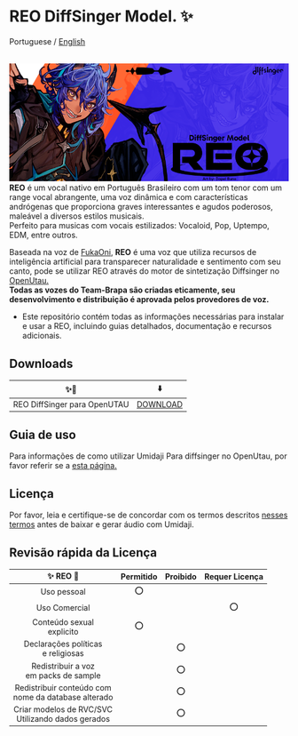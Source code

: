 
# REO DiffSinger Model. ✨
Portuguese / [English](README_EN.md) 
<br/><br/>

![REO Banner](/images/reo_banner.png)
<br>
**REO** é um vocal nativo em Português Brasileiro com um tom tenor com um range vocal abrangente, uma voz dinâmica e com características andrógenas que proporciona graves interessantes e agudos poderosos, maleável a diversos estilos musicais. <br/>
Perfeito para musicas com vocais estilizados: Vocaloid, Pop, Uptempo, EDM, entre outros.


Baseada na voz de [FukaOni](), **REO** é uma voz que utiliza recursos de inteligência artificial para transparecer naturalidade e sentimento com seu canto, pode se utilizar REO através do motor de sintetização Diffsinger no [OpenUtau.](https://github.com/stakira/OpenUtau)
<br/>
**Todas as vozes do Team-Brapa são criadas eticamente, seu desenvolvimento e distribuição é aprovada pelos provedores de voz.**
<br/>
+ Este repositório contém todas as informações necessárias para instalar e usar a REO, incluindo guias detalhados, documentação e recursos adicionais.

## Downloads

| ✨🔮 | ⬇️ |
| :---: | :---: |
| REO DiffSinger para OpenUTAU | [DOWNLOAD](https://github.com/Team-BRAPA/REO-DiffSinger/releases) |

## Guia de uso

Para informações de como utilizar Umidaji Para diffsinger no OpenUtau, por favor referir se a [esta página.](https://www.teambrapa.com.br/post/como-utilizar-diffsinger-no-openutau)

## Licença

Por favor, leia e certifique-se de concordar com os termos descritos [nesses termos](https://www.teambrapa.com.br/termos-de-uso) antes de baixar e gerar áudio com Umidaji.


## Revisão rápida da Licença

| ✨ REO 🔮 | Permitido | Proibido | Requer Licença |
| :---: | :---: | :---: | :---: |
| Uso pessoal  | ⭕ | | |
| Uso Comercial | | | ⭕ | |
| Conteúdo sexual <br> explicito | ⭕ | |  |
| Declarações políticas <br> e religiosas | | ⭕ |  |
| Redistribuir a voz <br> em packs de sample | | ⭕ |  |
| Redistribuir conteúdo com <br> nome da database alterado | | ⭕ |  |
| Criar modelos de RVC/SVC <br> Utilizando dados gerados | | ⭕ |  |
